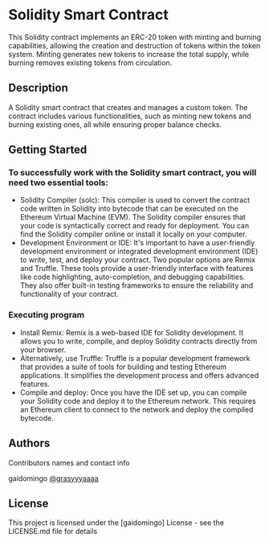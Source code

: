 # Solidity Smart Contract
This Solidity contract implements an ERC-20 token with minting and burning capabilities, allowing the creation and destruction of tokens within the token system. Minting generates new tokens to increase the total supply, while burning removes existing tokens from circulation.

## Description

A Solidity smart contract that creates and manages a custom token. The contract includes various functionalities, such as minting new tokens and burning existing ones, all while ensuring proper balance checks.

## Getting Started

### To successfully work with the Solidity smart contract, you will need two essential tools:

* Solidity Compiler (solc): This compiler is used to convert the contract code written in Solidity into bytecode that can be executed on the Ethereum Virtual Machine (EVM). The Solidity compiler ensures that your code is syntactically correct and ready for deployment. You can find the Solidity compiler online or install it locally on your computer.
* Development Environment or IDE: It's important to have a user-friendly development environment or integrated development environment (IDE) to write, test, and deploy your contract. Two popular options are Remix and Truffle. These tools provide a user-friendly interface with features like code highlighting, auto-completion, and debugging capabilities. They also offer built-in testing frameworks to ensure the reliability and functionality of your contract.

### Executing program

* Install Remix: Remix is a web-based IDE for Solidity development. It allows you to write, compile, and deploy Solidity contracts directly from your browser. 
* Alternatively, use Truffle: Truffle is a popular development framework that provides a suite of tools for building and testing Ethereum applications. It simplifies the development process and offers advanced features.
* Compile and deploy: Once you have the IDE set up, you can compile your Solidity code and deploy it to the Ethereum network. This requires an Ethereum client to connect to the network and deploy the compiled bytecode.

## Authors

Contributors names and contact info

gaidomingo
[@grasyyyaaaa](https://twitter.com/grasyyyaaaa)


## License

This project is licensed under the [gaidomingo] License - see the LICENSE.md file for details
